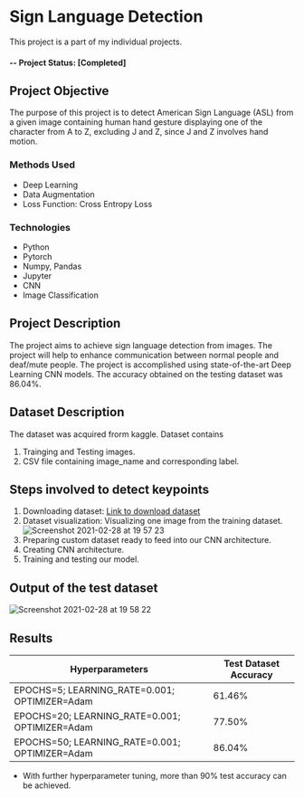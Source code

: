 # Sign Language Detection
This project is a part of my individual projects.

#### -- Project Status: [Completed]

## Project Objective
The purpose of this project is to detect American Sign Language (ASL) from a given image containing human hand gesture displaying one of the character from A to Z, excluding J and Z, since J and Z involves hand motion. 

### Methods Used
* Deep Learning
* Data Augmentation
* Loss Function: Cross Entropy Loss

### Technologies
* Python
* Pytorch
* Numpy, Pandas
* Jupyter
* CNN
* Image Classification

## Project Description
The project aims to achieve sign language detection from images. The project will help to enhance communication between normal people and deaf/mute people. The project is accomplished using state-of-the-art Deep Learning CNN models. The accuracy obtained on the testing dataset was 86.04%.

## Dataset Description
The dataset was acquired frorm kaggle.
Dataset contains 
1. Trainging and Testing images.
2. CSV file containing image_name and corresponding label.

## Steps involved to detect keypoints
1. Downloading dataset: [Link to download dataset](https://www.kaggle.com/datamunge/sign-language-mnist?select=amer_sign3.png)
2. Dataset visualization: Visualizing one image from the training dataset. </br>
![Screenshot 2021-02-28 at 19 57 23](https://user-images.githubusercontent.com/26361028/109421875-2dfb5700-79ff-11eb-96d5-fa6cab4bcfe4.png)
3. Preparing custom dataset ready to feed into our CNN architecture.
4. Creating CNN architecture.
5. Training and testing our model.

## Output of the test dataset </br>
![Screenshot 2021-02-28 at 19 58 22](https://user-images.githubusercontent.com/26361028/109421910-508d7000-79ff-11eb-9736-664dd8de627d.png)

## Results
|Hyperparameters     |  Test Dataset Accuracy   | 
|---------|-----------------|
| EPOCHS=5; LEARNING_RATE=0.001; OPTIMIZER=Adam | 61.46% |
| EPOCHS=20; LEARNING_RATE=0.001; OPTIMIZER=Adam | 77.50% |
| EPOCHS=50; LEARNING_RATE=0.001; OPTIMIZER=Adam | 86.04% |

* With further hyperparameter tuning, more than 90% test accuracy can be achieved.
